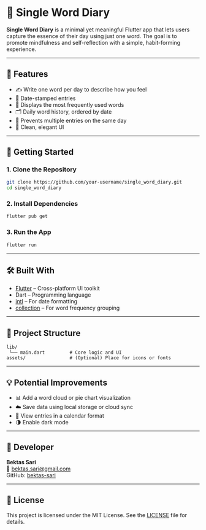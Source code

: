 # 📝 Single Word Diary

**Single Word Diary** is a minimal yet meaningful Flutter app that lets users capture the essence of their day using just one word. The goal is to promote mindfulness and self-reflection with a simple, habit-forming experience.

---

## 📱 Features

- ✍️ Write one word per day to describe how you feel
- 📅 Date-stamped entries
- 🧠 Displays the most frequently used words
- 🗂️ Daily word history, ordered by date
- 🚫 Prevents multiple entries on the same day
- 🎯 Clean, elegant UI

---

## 🚀 Getting Started

### 1. Clone the Repository

```bash
git clone https://github.com/your-username/single_word_diary.git
cd single_word_diary
```

### 2. Install Dependencies

```bash
flutter pub get
```

### 3. Run the App

```bash
flutter run
```

---

## 🛠️ Built With

- [Flutter](https://flutter.dev/) – Cross-platform UI toolkit
- Dart – Programming language
- [intl](https://pub.dev/packages/intl) – For date formatting
- [collection](https://pub.dev/packages/collection) – For word frequency grouping

---

## 📁 Project Structure

```
lib/
 └── main.dart         # Core logic and UI
assets/                # (Optional) Place for icons or fonts
```

---

## 💡 Potential Improvements

- 📊 Add a word cloud or pie chart visualization
- ☁️ Save data using local storage or cloud sync
- 📆 View entries in a calendar format
- 🌗 Enable dark mode

---

## 👤 Developer

**Bektas Sari**  
📧 bektas.sari@gmail.com  
GitHub: [bektas-sari](https://github.com/bektas-sari)

---

## 📝 License

This project is licensed under the MIT License. See the [LICENSE](LICENSE) file for details.

